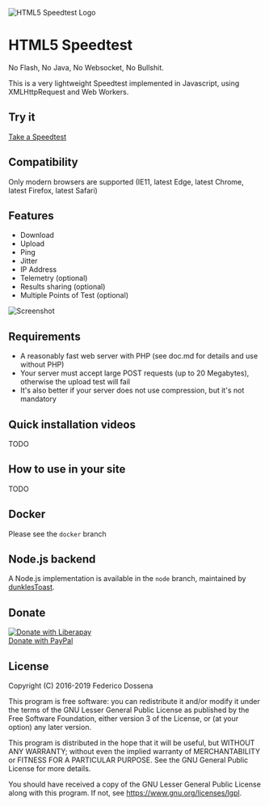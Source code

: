 ![HTML5 Speedtest Logo](https://github.com/adolfintel/speedtest/blob/master/.logo/Readme-Logo.png?raw=true)

# HTML5 Speedtest

No Flash, No Java, No Websocket, No Bullshit.

This is a very lightweight Speedtest implemented in Javascript, using XMLHttpRequest and Web Workers.

## Try it
[Take a Speedtest](http://speedtest.fdossena.com)

## Compatibility
Only modern browsers are supported (IE11, latest Edge, latest Chrome, latest Firefox, latest Safari)

## Features
* Download
* Upload
* Ping
* Jitter
* IP Address
* Telemetry (optional)
* Results sharing (optional)
* Multiple Points of Test (optional)

![Screenshot](https://speedtest.fdossena.com/screenshot.png)


## Requirements
 - A reasonably fast web server with PHP (see doc.md for details and use without PHP)
 - Your server must accept large POST requests (up to 20 Megabytes), otherwise the upload test will fail
 - It's also better if your server does not use compression, but it's not mandatory

## Quick installation videos
TODO

## How to use in your site
TODO

## Docker
Please see the ```docker``` branch

## Node.js backend
A Node.js implementation is available in the ```node``` branch, maintained by [dunklesToast](https://github.com/dunklesToast).

## Donate
[![Donate with Liberapay](https://liberapay.com/assets/widgets/donate.svg)](https://liberapay.com/fdossena/donate)  
[Donate with PayPal](https://www.paypal.me/sineisochronic)  

## License
Copyright (C) 2016-2019 Federico Dossena

This program is free software: you can redistribute it and/or modify
it under the terms of the GNU Lesser General Public License as published by
the Free Software Foundation, either version 3 of the License, or
(at your option) any later version.

This program is distributed in the hope that it will be useful,
but WITHOUT ANY WARRANTY; without even the implied warranty of
MERCHANTABILITY or FITNESS FOR A PARTICULAR PURPOSE.  See the
GNU General Public License for more details.

You should have received a copy of the GNU Lesser General Public License
along with this program.  If not, see <https://www.gnu.org/licenses/lgpl>.
